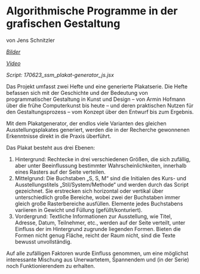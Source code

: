 # Algorithmische Programme in der grafischen Gestaltung

von Jens Schnitzler

_[Bilder](https://drive.google.com/drive/folders/0B8AFNfD3N_NVajFaRlVvMzNhNEU?usp=sharing)_

_[Video](https://youtu.be/RHM9zSr6DO0)_

_Script: 170623_ssm_plakat-generator_js.jsx_

Das Projekt umfasst zwei Hefte und eine generierte Plakatserie.
Die Hefte befassen sich mit der Geschichte und der Bedeutung von programmatischer Gestaltung in Kunst und Design – von Armin Hofmann über die frühe Computerkunst bis heute – und deren praktischen Nutzen für den Gestaltungsprozess – vom Konzept über den Entwurf bis zum Ergebnis. 

Mit dem Plakatgenerator, der endlos viele Varianten des gleichen Ausstellungsplakates generiert, werden die in der Recherche gewonnenen Erkenntnisse direkt in die Praxis überführt.

Das Plakat besteht aus drei Ebenen:
1) Hintergrund: Rechtecke in drei verschiedenen Größen, die sich zufällig, aber unter Beeinflussung bestimmter Wahrscheinlichkeiten, innerhalb eines Rasters auf der Seite verteilen.
2) Mittelgrund: Die Buchstaben „S, S, M“ sind die Initialen des Kurs- und Ausstellungstitels „Stil/System/Methode“ und werden durch das Script gezeichnet. Sie erstrecken sich horizontal oder vertikal über unterschiedlich große Bereiche, wobei zwei der Buchstaben immer gleich große Rasterbereiche ausfüllen. Elemente jedes Buchstabens variieren in Gewicht und Füllung (gefüllt/konturiert). 
3) Vordergrund: Textliche Informationen zur Ausstellung, wie Titel, Adresse, Datum, Teilnehmer, etc., werden auf der Seite verteilt, unter Einfluss der im Hintergrund zugrunde liegenden Formen. Bieten die Formen nicht genug Fläche, reicht der Raum nicht, sind die Texte bewusst unvollständig.

Auf alle zufälligen Faktoren wurde Einfluss genommen, um eine möglichst interessante Mischung aus Unerwartetem, Spannendem und (in der Serie) noch Funktionierendem zu erhalten.
